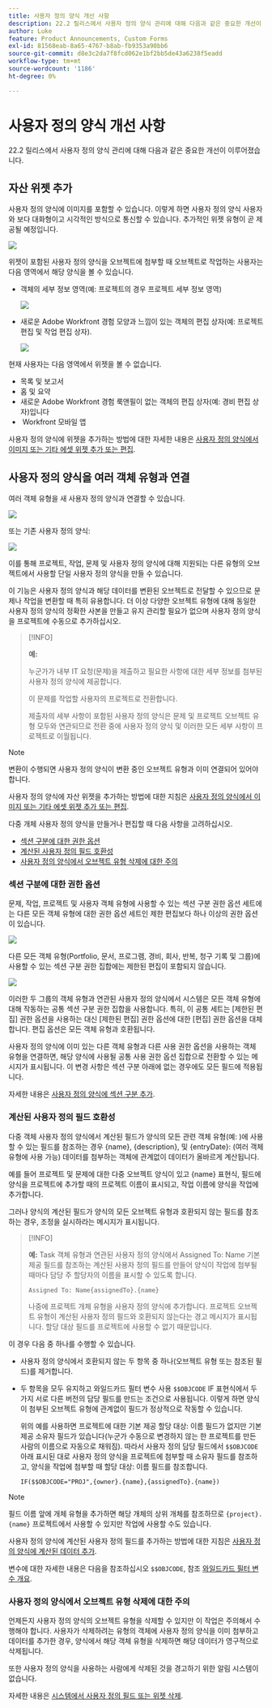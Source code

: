 ```yaml
---
title: 사용자 정의 양식 개선 사항
description: 22.2 릴리스에서 사용자 정의 양식 관리에 대해 다음과 같은 중요한 개선이 이루어졌습니다.
author: Luke
feature: Product Announcements, Custom Forms
exl-id: 81568eab-8a65-4767-b8ab-fb9353a90bb6
source-git-commit: d8e3c2da7f8fcd062e1bf2bb5de43a6238f5eadd
workflow-type: tm+mt
source-wordcount: '1186'
ht-degree: 0%

---
```


# 사용자 정의 양식 개선 사항

22.2 릴리스에서 사용자 정의 양식 관리에 대해 다음과 같은 중요한 개선이 이루어졌습니다.

## 자산 위젯 추가

사용자 정의 양식에 이미지를 포함할 수 있습니다. 이렇게 하면 사용자 정의 양식 사용자와 보다 대화형이고 시각적인 방식으로 통신할 수 있습니다. 추가적인 위젯 유형이 곧 제공될 예정입니다.

![](assets/image-in-custom-form.png)

위젯이 포함된 사용자 정의 양식을 오브젝트에 첨부할 때 오브젝트로 작업하는 사용자는 다음 영역에서 해당 양식을 볼 수 있습니다.

* 객체의 세부 정보 영역(예: 프로젝트의 경우 프로젝트 세부 정보 영역)&#x200B;

  ![](assets/see-image-details-page.png)

* 새로운 Adobe Workfront 경험 모양과 느낌이 있는 객체의 편집 상자(예: 프로젝트 편집 및 작업 편집 상자)&#x200B;.

  ![](assets/image-see-in-edit.png)

현재 사용자는 다음 영역에서 위젯을 볼 수 없습니다&#x200B;.

* 목록 및 보고서
* 홈 및 요약
* 새로운 Adobe Workfront 경험 룩앤필이 없는 객체의 편집 상자(예: 경비 편집 상자)입니다
* &#x200B; Workfront 모바일 앱

사용자 정의 양식에 위젯을 추가하는 방법에 대한 자세한 내용은 [사용자 정의 양식에서 이미지 또는 기타 에셋 위젯 추가 또는 편집](/help/quicksilver/administration-and-setup/customize-workfront/create-manage-custom-forms/add-widget-or-edit-its-properties-in-a-custom-form.md).

## 사용자 정의 양식을 여러 객체 유형과 연결

여러 객체 유형을 새 사용자 정의 양식과 연결할 수 있습니다.

![](assets/new-custom-form-object-types.png)

또는 기존 사용자 정의 양식:

![](assets/add-object-type-existing-form.png)

이를 통해 프로젝트, 작업, 문제 및 사용자 정의 양식에 대해 지원되는 다른 유형의 오브젝트에서 사용할 단일 사용자 정의 양식을 만들 수 있습니다.

이 기능은 사용자 정의 양식과 해당 데이터를 변환된 오브젝트로 전달할 수 있으므로 문제나 작업을 변환할 때 특히 유용합니다. 더 이상 다양한 오브젝트 유형에 대해 동일한 사용자 정의 양식의 정확한 사본을 만들고 유지 관리할 필요가 없으며 사용자 정의 양식을 프로젝트에 수동으로 추가하십시오.

>[!INFO]
>
>**예:**
>
>누군가가 내부 IT 요청(문제)을 제출하고 필요한 사항에 대한 세부 정보를 첨부된 사용자 정의 양식에 제공합니다.
>
>이 문제를 작업할 사용자의 프로젝트로 전환합니다.
>
>제출자의 세부 사항이 포함된 사용자 정의 양식은 문제 및 프로젝트 오브젝트 유형 모두와 연관되므로 전환 중에 사용자 정의 양식 및 이러한 모든 세부 사항이 프로젝트로 이월됩니다.

>[!NOTE]
>
>변환이 수행되면 사용자 정의 양식이 변환 중인 오브젝트 유형과 이미 연결되어 있어야 합니다.

사용자 정의 양식에 자산 위젯을 추가하는 방법에 대한 지침은 [사용자 정의 양식에서 이미지 또는 기타 에셋 위젯 추가 또는 편집](/help/quicksilver/administration-and-setup/customize-workfront/create-manage-custom-forms/add-widget-or-edit-its-properties-in-a-custom-form.md).

다중 개체 사용자 정의 양식을 만들거나 편집할 때 다음 사항을 고려하십시오.

* [섹션 구분에 대한 권한 옵션](#permission-options-for-section-breaks)
* [계산된 사용자 정의 필드 호환성](#calculated-custom-field-compatibility)
* [사용자 정의 양식에서 오브젝트 유형 삭제에 대한 주의](#caution-about-deleting-an-object-type-from-a-custom-form)

### 섹션 구분에 대한 권한 옵션

문제, 작업, 프로젝트 및 사용자 객체 유형에 사용할 수 있는 섹션 구분 권한 옵션 세트에는 다른 모든 객체 유형에 대한 권한 옵션 세트인 제한 편집보다 하나 이상의 권한 옵션이 있습니다.

![](assets/section-break-permissions-limited-edit.png)

다른 모든 객체 유형(Portfolio, 문서, 프로그램, 경비, 회사, 반복, 청구 기록 및 그룹)에 사용할 수 있는 섹션 구분 권한 집합에는 제한된 편집이 포함되지 않습니다.

![](assets/section-break-permissions-no-limited-edit.png)

이러한 두 그룹의 객체 유형과 연관된 사용자 정의 양식에서 시스템은 모든 객체 유형에 대해 작동하는 공통 섹션 구분 권한 집합을 사용합니다. 특히, 이 공통 세트는 [제한된 편집] 권한 옵션을 사용하는 대신 [제한된 편집] 권한 옵션에 대한 [편집] 권한 옵션을 대체합니다. 편집 옵션은 모든 객체 유형과 호환됩니다.

사용자 정의 양식에 이미 있는 다른 객체 유형과 다른 사용 권한 옵션을 사용하는 객체 유형을 연결하면, 해당 양식에 사용될 공통 사용 권한 옵션 집합으로 전환할 수 있는 메시지가 표시됩니다. 이 변경 사항은 섹션 구분 아래에 없는 경우에도 모든 필드에 적용됩니다.

자세한 내용은 [사용자 정의 양식에 섹션 구분 추가](/help/quicksilver/administration-and-setup/customize-workfront/create-manage-custom-forms/add-a-section-break-to-a-custom-form.md).

### 계산된 사용자 정의 필드 호환성

다중 객체 사용자 정의 양식에서 계산된 필드가 양식의 모든 관련 객체 유형(예: )에 사용할 수 있는 필드를 참조하는 경우 {name}, {description}, 및 {entryDate}: (여러 객체 유형에 사용 가능) 데이터를 첨부하는 객체에 관계없이 데이터가 올바르게 계산됩니다.

예를 들어 프로젝트 및 문제에 대한 다중 오브젝트 양식이 있고 {name} 표현식, 필드에 양식을 프로젝트에 추가할 때의 프로젝트 이름이 표시되고, 작업 이름에 양식을 작업에 추가합니다.

그러나 양식의 계산된 필드가 양식의 모든 오브젝트 유형과 호환되지 않는 필드를 참조하는 경우, 조정을 실시하라는 메시지가 표시됩니다.

>[!INFO]
>
>**예:** Task 객체 유형과 연관된 사용자 정의 양식에서 Assigned To: Name 기본 제공 필드를 참조하는 계산된 사용자 정의 필드를 만들어 양식이 작업에 첨부될 때마다 담당 주 할당자의 이름을 표시할 수 있도록 합니다.
>
>```
>Assigned To: Name{assignedTo}.{name}
>```
>
>나중에 프로젝트 개체 유형을 사용자 정의 양식에 추가합니다. 프로젝트 오브젝트 유형이 계산된 사용자 정의 필드와 호환되지 않는다는 경고 메시지가 표시됩니다. 할당 대상 필드를 프로젝트에 사용할 수 없기 때문입니다.

이 경우 다음 중 하나를 수행할 수 있습니다.

* 사용자 정의 양식에서 호환되지 않는 두 항목 중 하나(오브젝트 유형 또는 참조된 필드)를 제거합니다.
* 두 항목을 모두 유지하고 와일드카드 필터 변수 사용 `$$OBJCODE` IF 표현식에서 두 가지 서로 다른 버전의 담당 필드를 만드는 조건으로 사용됩니다. 이렇게 하면 양식이 첨부된 오브젝트 유형에 관계없이 필드가 정상적으로 작동할 수 있습니다.

  위의 예를 사용하면 프로젝트에 대한 기본 제공 할당 대상: 이름 필드가 없지만 기본 제공 소유자 필드가 있습니다(누군가 수동으로 변경하지 않는 한 프로젝트를 만든 사람의 이름으로 자동으로 채워짐). 따라서 사용자 정의 담당 필드에서 `$$OBJCODE` 아래 표시된 대로 사용자 정의 양식을 프로젝트에 첨부할 때 소유자 필드를 참조하고, 양식을 작업에 첨부할 때 할당 대상: 이름 필드를 참조합니다.

  ```
  IF($$OBJCODE="PROJ",{owner}.{name},{assignedTo}.{name})
  ```

>[!NOTE]
>
>  필드 이름 앞에 개체 유형을 추가하면 해당 개체의 상위 개체를 참조하므로 `{project}.{name}` 프로젝트에서 사용할 수 있지만 작업에 사용할 수도 있습니다.

사용자 정의 양식에 계산된 사용자 정의 필드를 추가하는 방법에 대한 지침은 [사용자 정의 양식에 계산된 데이터 추가](/help/quicksilver/administration-and-setup/customize-workfront/create-manage-custom-forms/add-calculated-data-to-custom-form.md).

변수에 대한 자세한 내용은 다음을 참조하십시오 `$$OBJCODE`, 참조 [와일드카드 필터 변수 개요](/help/quicksilver/reports-and-dashboards/reports/reporting-elements/understand-wildcard-filter-variables.md).

### 사용자 정의 양식에서 오브젝트 유형 삭제에 대한 주의

언제든지 사용자 정의 양식의 오브젝트 유형을 삭제할 수 있지만 이 작업은 주의해서 수행해야 합니다. 사용자가 삭제하려는 유형의 객체에 사용자 정의 양식을 이미 첨부하고 데이터를 추가한 경우, 양식에서 해당 객체 유형을 삭제하면 해당 데이터가 영구적으로 삭제됩니다.

또한 사용자 정의 양식을 사용하는 사람에게 삭제된 것을 경고하기 위한 알림 시스템이 없습니다.

자세한 내용은 [시스템에서 사용자 정의 필드 또는 위젯 삭제](/help/quicksilver/administration-and-setup/customize-workfront/create-manage-custom-forms/delete-a-custom-field.md).
